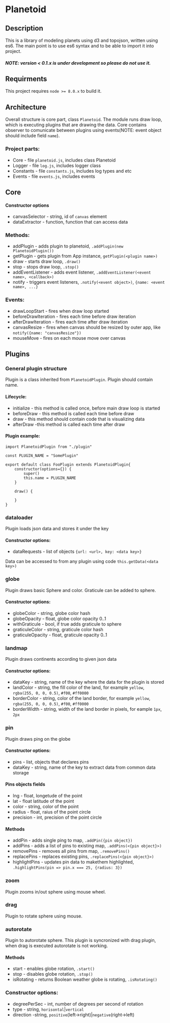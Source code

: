 # Planetoid

## Description

This is a library of modeling planets using d3 and topojson, written using es6. The main point is to use es6 syntax and to be able to import it into project.
##### NOTE: version < 0.1.x is under development so please do not use it. 

## Requirments

This project requires `node >= 8.0.x` to build it.

## Architecture

Overall structure is core part, class `Planetoid`. The module runs draw loop, which is executing plugins that are drawing the data. Core contains observer to comunicate between plugins using events(NOTE: event object should include field `name`).

### Project parts:
 - Core - file `planetoid.js`, includes class Planetoid
 - Logger - file `log.js`, includes logger class
 - Constants - file `constants.js`, includes log types and etc 
 - Events - file `events.js`, includes events

## Core

#### Constructor options
 - canvasSelector - string, id of `canvas` element
 - dataExtractor - function, function that can access data

### Methods:
 - addPlugin - adds plugin to planetoid, `.addPlugin(new PlanetoidPlugin())`
 - getPlugin - gets plugin from App instance, `getPlugin(<plugin name>)`
 - draw - starts draw loop, `.draw()`
 - stop - stops draw loop, `.stop()`
 - addEventListener - adds event listener, `.addEventListener(<event name>, <callback>)`
 - notify - triggers event listeners, `.notify(<event object>)`, `{name: <event name>, ...}`

### Events:
 - drawLoopStart - fires when draw loop started
 - beforeDrawIteration - fires each time before draw iteration
 - afterDrawIteration -  fires each time after draw iteration
 - canvasResize - fires when canvas should be resized by outer app, like `notify({name: "canvasResize"})`
 - mouseMove - fires on each mouse move over canvas

## Plugins

### General plugin structure

Plugin is a class inherited from `PlanetoidPlugin`. Plugin should contain name.

#### Lifecycle:
 - initialize - this method is called once, before main draw loop is started
 - beforeDraw - this method is called each time before draw
 - draw - this method should contain code that is visualizing data
 - afterDraw -this method is called each time after draw

#### Plugin example: 
```
import PlanetoidPlugin from "./plugin"

const PLUGIN_NAME = "SomePlugin"

export default class FooPlugin extends PlanetoidPlugin{
    constructor(options={}) {
        super()
        this.name = PLUGIN_NAME
    }

    draw() {
      
    }
}
```

### dataloader

Plugin loads json data and stores it under the key

#### Constructor options:
 - dataRequests - list of objects `{url: <url>, key: <data key>}`

Data can be accessed to from any plugin using code `this.getData(<data key>)`

### globe 

Plugin draws basic Sphere and color. Graticule can be added to sphere.

#### Constructor options:
 - globeColor - string, globe color hash
 - globeOpacity - float, globe color opacity 0..1
 - withGraticule - bool, if true adds graticule to sphere
 - graticuleColor - string, graticule color hash
 - graticuleOpacity - float, graticule opacity 0..1

### landmap

Plugin draws continents according to given json data

#### Constructor options:
 - dataKey - string, name of the key where the data for the plugin is stored
 - landColor - string, the fill color of the land, for example `yellow`, `rgba(255, 0, 0, 0.5)`, `#f00`, `#ff0000`
 - borderColor - string, color of the land border, for example `yellow`, `rgba(255, 0, 0, 0.5)`, `#f00`, `#ff0000` 
 - borderWidth - string, width of the land border in pixels, for eample `1px`, `2px`

### pin

Plugin draws ping on the globe

#### Constructor options:
 - pins - list, objects that declares pins
 - dataKey - string, name of the key to extract data from common data storage

 #### Pins objects fields
 - lng - float, longetude of the point
 - lat - float latitude of the point
 - color - string, color of the point
 - radius - float, raius of the point circle 
 - precision - int, precision of the point circle

 #### Methods
  - addPin - adds single ping to map, `.addPin({pin object})`
  - addPins - adds a list of pins to existing map, `.addPins(<{pin object}>)`
  - removePins - removes all pins from map, `.removePins()`
  - replacePins - replaces existing pins, `.replacePins(<{pin object}>)`
  - highlightPins - updates pin data to makethem highlighted, `.highlightPins(pin => pin.x === 25, {radius: 3})`

### zoom

Plugin zooms in/out sphere using mouse wheel.

### drag

Plugin to rotate sphere using mouse.

### autorotate

Plugin to autorotate sphere. This plugin is syncronized with drag plugin, when drag is executed autorotate is not working.

#### Methods
 - start - enables globe rotation, `.start()`
 - stop - disables globe rotation, `.stop()`
 - isRotating - returns Boolean weather globe is rotating, `.isRotating()`

### Constructor options:
 - degreePerSec - int, number of degrees per second of rotation
 - type - string, `horisontal`|`vertical`
 - direction -string, `positive`(left->right)|`negative`(right->left)
